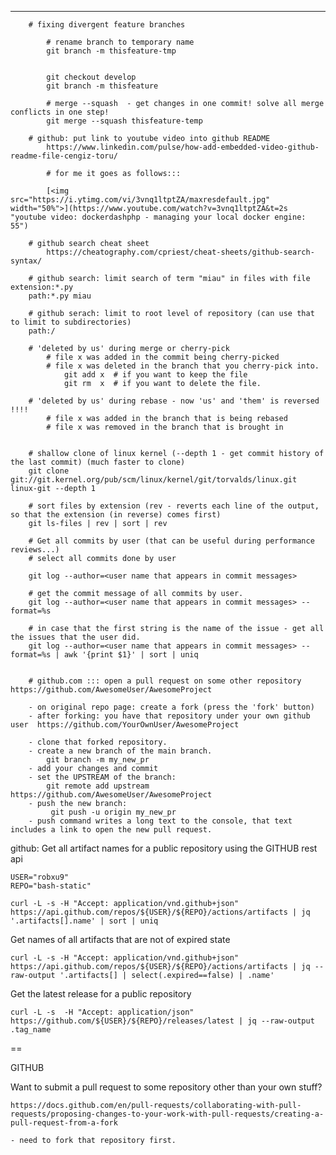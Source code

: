 ---



        # fixing divergent feature branches 

            # rename branch to temporary name
            git branch -m thisfeature-tmp 

        
            git checkout develop
            git branch -m thisfeature

            # merge --squash  - get changes in one commit! solve all merge conflicts in one step!
            git merge --squash thisfeature-temp

        # github: put link to youtube video into github README
            https://www.linkedin.com/pulse/how-add-embedded-video-github-readme-file-cengiz-toru/
           
            # for me it goes as follows:::

            [<img src="https://i.ytimg.com/vi/3vnq1ltptZA/maxresdefault.jpg" width="50%">](https://www.youtube.com/watch?v=3vnq1ltptZA&t=2s "youtube video: dockerdashphp - managing your local docker engine: 55")

        # github search cheat sheet 
            https://cheatography.com/cpriest/cheat-sheets/github-search-syntax/

        # github search: limit search of term "miau" in files with file extension:*.py
        path:*.py miau

        # github serach: limit to root level of repository (can use that to limit to subdirectories)
        path:/

        # 'deleted by us' during merge or cherry-pick
            # file x was added in the commit being cherry-picked
            # file x was deleted in the branch that you cherry-pick into.
                git add x  # if you want to keep the file
                git rm  x  # if you want to delete the file.

        # 'deleted by us' during rebase - now 'us' and 'them' is reversed !!!!
            # file x was added in the branch that is being rebased
            # file x was removed in the branch that is brought in
            

        # shallow clone of linux kernel (--depth 1 - get commit history of the last commit) (much faster to clone)
        git clone git://git.kernel.org/pub/scm/linux/kernel/git/torvalds/linux.git linux-git --depth 1

        # sort files by extension (rev - reverts each line of the output, so that the extension (in reverse) comes first)
        git ls-files | rev | sort | rev

        # Get all commits by user (that can be useful during performance reviews...)
        # select all commits done by user

        git log --author=<user name that appears in commit messages>

        # get the commit message of all commits by user.
        git log --author=<user name that appears in commit messages> --format=%s 

        # in case that the first string is the name of the issue - get all the issues that the user did.
        git log --author=<user name that appears in commit messages> --format=%s | awk '{print $1}' | sort | uniq


        # github.com ::: open a pull request on some other repository https://github.com/AwesomeUser/AwesomeProject

        - on original repo page: create a fork (press the 'fork' button)
        - after forking: you have that repository under your own github user  https://github.com/YourOwnUser/AwesomeProject

        - clone that forked repository.
        - create a new branch of the main branch.
            git branch -m my_new_pr
        - add your changes and commit
        - set the UPSTREAM of the branch: 
            git remote add upstream https://github.com/AwesomeUser/AwesomeProject
        - push the new branch:
             git push -u origin my_new_pr
        - push command writes a long text to the console, that text includes a link to open the new pull request.   


github: Get all artifact names for a public repository using the GITHUB rest api

    USER="robxu9"
    REPO="bash-static"

    curl -L -s -H "Accept: application/vnd.github+json" https://api.github.com/repos/${USER}/${REPO}/actions/artifacts | jq '.artifacts[].name' | sort | uniq

Get names of all artifacts that are not of expired state

    curl -L -s -H "Accept: application/vnd.github+json" https://api.github.com/repos/${USER}/${REPO}/actions/artifacts | jq --raw-output '.artifacts[] | select(.expired==false) | .name'


Get the latest release for a public repository

    curl -L -s  -H "Accept: application/json" https://github.com/${USER}/${REPO}/releases/latest | jq --raw-output .tag_name

==

GITHUB

Want to submit a pull request to some repository other than your own stuff?

    https://docs.github.com/en/pull-requests/collaborating-with-pull-requests/proposing-changes-to-your-work-with-pull-requests/creating-a-pull-request-from-a-fork

    - need to fork that repository first.

